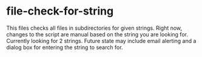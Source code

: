 # file-check-for-string

This files checks all files in subdirectories for given strings. Right now, changes to the script are manual based on the string you are looking for. Currently looking for 2 strings. Future state may include email alerting and a dialog box for entering the string to search for.
